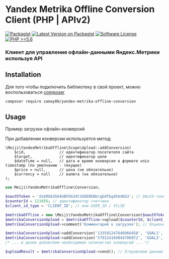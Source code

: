 # Yandex Metrika Offline Conversion Client (PHP | APIv2)
[![Packagist](https://img.shields.io/badge/package-meiji/yandex--metrika--offline--conversion--php-blue.svg?style=flat-square)](https://packagist.org/packages/meiji/yandex-metrika-offline-conversion-php)
[![Latest Version on Packagist](https://img.shields.io/packagist/v/meiji/yandex-metrika-offline-conversion-php.svg?style=flat-square)](https://packagist.org/packages/meiji/yandex-metrika-offline-conversion-php)
[![Software License](https://img.shields.io/badge/license-MIT-brightgreen.svg?style=flat-square)](LICENSE)
[![PHP >=5.6](https://img.shields.io/badge/php-%3E%3D_5.6-orange.svg?style=flat-square)](https://git.meiji.media/meiji/yandex-metrika-offline-conversion-php)

### Клиент для управления офлайн-данными Яндекс.Метрики используя API


## Installation
Для того чтобы подключить библиотеку в свой проект, можно воспользоваться [composer](https://getcomposer.org)

```bash
composer require zamay86/yandex-metrika-offline-conversion
```

## Usage
Пример загрузки офлайн-конверсий

При добавлении конверсии используется метод:
```
\Meiji\YandexMetrikaOffline\Scope\Upload::addConversion(
	$cid, 				// идентификатор посетителя сайта
	$target,  			// идентификатор цели
	$dateTime = null, 	// дата и время конверсии в формате unix timestamp (по умолчанию - текущее)
	$price = null, 		// цена (не обязательно)
	$currency = null 	// валюта (не обязательно)
);
```

```php
use Meiji\YandexMetrikaOffline\Conversion;

$oauthToken = 'dsERGE4564GBFDG34t3GDEREBbrgbdfbg4564DG3'; // OAuth-токен
$counterId = 123456; // идентификатор счетчика
$client_id_type = 'CLIENT_ID'; // или USER_ID / YCLID

$metrikaOffline = new \Meiji\YandexMetrikaOffline\Conversion($oauthToken);
$metrikaConversionUpload = $metrikaOffline->upload($counterId, $client_id_type);
$metrikaConversionUpload->comment('Комментарий к загрузке'); // Опционально

$metrikaConversionUpload->addConversion('133591247640966458', 'GOAL1', '1481718166'); // Добавяем конверсию
$metrikaConversionUpload->addConversion('579124169844706072', 'GOAL3', '1481718116', '678.90', 'RUB'); // Добавяем ещё конверсию
/* ... и далее добавляем необходимое количество конверсий ... */

$uploadResult = $metrikaConversionUpload->send(); // Отправляем данные. $uploadResult содержит информацию о передаче, в соотвествии с объектом "uploading"
```

